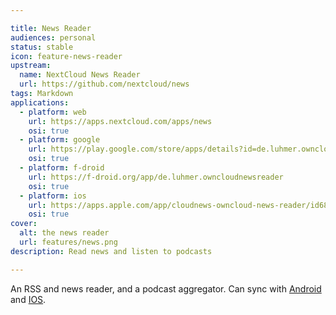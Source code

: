 ```yaml
---

title: News Reader
audiences: personal
status: stable
icon: feature-news-reader
upstream: 
  name: NextCloud News Reader
  url: https://github.com/nextcloud/news
tags: Markdown
applications:
  - platform: web
    url: https://apps.nextcloud.com/apps/news
    osi: true
  - platform: google
    url: https://play.google.com/store/apps/details?id=de.luhmer.owncloudnewsreader
    osi: true
  - platform: f-droid
    url: https://f-droid.org/app/de.luhmer.owncloudnewsreader
    osi: true
  - platform: ios
    url: https://apps.apple.com/app/cloudnews-owncloud-news-reader/id683859706
    osi: true
cover: 
  alt: the news reader
  url: features/news.png
description: Read news and listen to podcasts

---
```


An RSS and news reader, and a podcast aggregator. Can sync with [Android]() and [IOS]().
